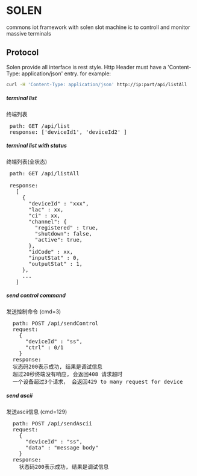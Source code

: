 # SOLEN
commons iot framework with solen slot machine ic to controll and monitor massive terminals

## Protocol
Solen provide all interface is rest style. Http Header must have a 'Content-Type: application/json' entry.
 for example:
```bash
curl -H 'Content-Type: application/json' http://ip:port/api/listAll
```
##### terminal list
终端列表
<pre>
 path: GET /api/list
 response: ['deviceId1', 'deviceId2' ]
</pre>

##### terminal list with status
终端列表(全状态)
<pre>
 path: GET /api/listAll <br/>
 response:
   [
     {
       "deviceId" : "xxx",
       "lac" : xx,
       "ci" : xx,
       "channel": {
         "registered" : true,
         "shutdown": false,
         "active": true,
       },
       "idCode" : xx,
       "inputStat" : 0,
       "outputStat" : 1,
     },
     ...
   ]
</pre>

##### send control command
发送控制命令 (cmd=3)
<pre>
  path: POST /api/sendControl
  request:
    {
      "deviceId" : "ss",
      "ctrl" : 0/1
    }
  response:
  状态码200表示成功, 结果是调试信息  
  超过20秒终端没有响应, 会返回408 请求超时
  一个设备超过3个请求， 会返回429 to many request for device
</pre>

##### send ascii
发送ascii信息 (cmd=129)
<pre>
  path: POST /api/sendAscii
  request:
    {
      "deviceId" : "ss",
      "data" : "message body"
    }
  response:
    状态码200表示成功, 结果是调试信息  
</pre>
